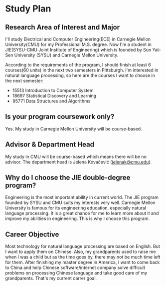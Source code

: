# Study Plan

## Research Area of Interest and Major

I'll study Electrical and Computer Engineering(ECE) in Carnegie Mellon University(CMU) for my Professional M.S. degree. Now I'm a student in JIE(SYSU-CMU Joint Institute of Engineering) which is founded by Sun Yat-Sen University (SYSU) and Carnegie Mellon University.

According to the requirements of the program, I should finish at least 6 courses(60 units) in the next two semesters in Pittsburgh. I'm interested in natural language processing, so here are the courses I want to choose in the next semester:

+ 15513   Introduction to Computer System
+ 18697   Statistical Discovery and Learning
+ 95771   Data Structures and Algorithms

## Is your program coursework only?

Yes. My study in Carnegie Mellon University will be course-based.

## Advisor & Department Head

My study in CMU will be course-based which means there will be no advisor. The department head is Jelena Kovačević (jelenak@cmu.edu).

## Why do I choose the JIE double-degree program?

Engineering is the most important ability in current world. The JIE program founded by SYSU and CMU suits my interests very well. Carnegie Mellon University is famous for its engineering education, especially natural language processing. It is a great chance for me to learn more about it and improve my abilities in engineering. This is why I choose this program.

## Career Objective

Most technology for natural language processing are based on English. But I want to apply them on Chinese. Also, my grandparents used to raise me when I was a child but as the time goes by, there may not be much time left for them. After finishing my master degree in America, I want to come back to China and help Chinese software/internet company solve difficult problems on processing Chinese language and take good care of my grandparents. That's my current carrer goal.



